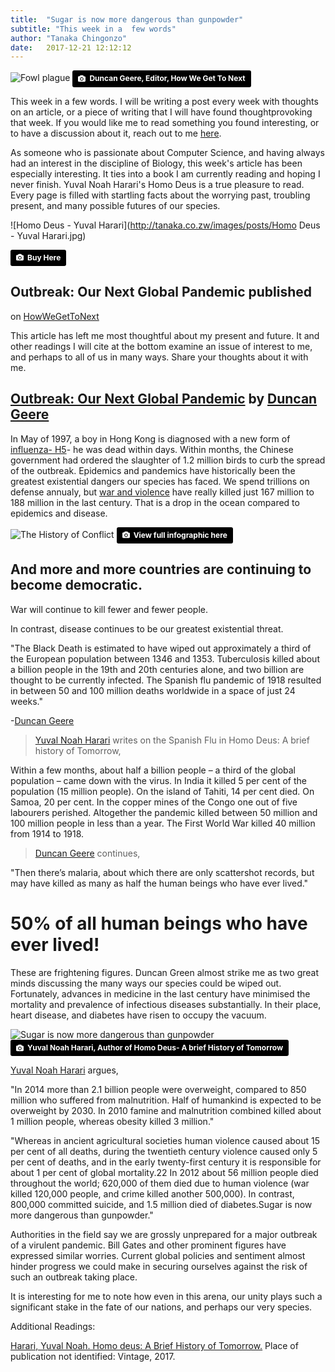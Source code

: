 ```yaml
---
title:  "Sugar is now more dangerous than gunpowder"
subtitle: "This week in a  few words"
author: "Tanaka Chingonzo"
date:   2017-12-21 12:12:12
---
```

![Fowl plague](http://tanaka.co.zw/images/posts/fowlplague.gif)
<a style="background-color:black;color:white;text-decoration:none;padding:4px 6px;font-family:-apple-system, BlinkMacSystemFont, &quot;San Francisco&quot;, &quot;Helvetica Neue&quot;, Helvetica, Ubuntu, Roboto, Noto, &quot;Segoe UI&quot;, Arial, sans-serif;font-size:12px;font-weight:bold;line-height:1.2;display:inline-block;border-radius:3px;" href="https://howwegettonext.com/@duncangeere
" target="_blank" rel="noopener noreferrer" title="Download free do whatever you want high-resolution photos from James Hammond"><span style="display:inline-block;padding:2px 3px;"><svg xmlns="http://www.w3.org/2000/svg" style="height:12px;width:auto;position:relative;vertical-align:middle;top:-1px;fill:white;" viewBox="0 0 32 32"><title></title><path d="M20.8 18.1c0 2.7-2.2 4.8-4.8 4.8s-4.8-2.1-4.8-4.8c0-2.7 2.2-4.8 4.8-4.8 2.7.1 4.8 2.2 4.8 4.8zm11.2-7.4v14.9c0 2.3-1.9 4.3-4.3 4.3h-23.4c-2.4 0-4.3-1.9-4.3-4.3v-15c0-2.3 1.9-4.3 4.3-4.3h3.7l.8-2.3c.4-1.1 1.7-2 2.9-2h8.6c1.2 0 2.5.9 2.9 2l.8 2.4h3.7c2.4 0 4.3 1.9 4.3 4.3zm-8.6 7.5c0-4.1-3.3-7.5-7.5-7.5-4.1 0-7.5 3.4-7.5 7.5s3.3 7.5 7.5 7.5c4.2-.1 7.5-3.4 7.5-7.5z"></path></svg></span><span style="display:inline-block;padding:2px 3px;">Duncan Geere, Editor, How We Get To Next</span></a>

This week in a few words. 
I will be writing a post every week with thoughts on an article, or a piece of writing that I will have found thoughtprovoking that week. If you would like me to read something you found interesting, or to have a discussion about it, reach out to me <a href="mailto:tanaka.chingonzo@watsonuniversity.org?Subject=This%20week%20in%20a%20few%20words" target="_top">here</a>.


As someone who is passionate about Computer Science, and having always had an interest in the discipline of Biology, this week's article has been especially interesting. It ties into a book I am currently reading and hoping I never finish. Yuval Noah Harari's Homo Deus is a true pleasure to read. Every page is filled with startling facts about the worrying past, troubling present, and many possible futures of our species.

![Homo Deus - Yuval Harari](http://tanaka.co.zw/images/posts/Homo Deus - Yuval Harari.jpg)

<a style="background-color:black;color:white;text-decoration:none;padding:4px 6px;font-family:-apple-system, BlinkMacSystemFont, &quot;San Francisco&quot;, &quot;Helvetica Neue&quot;, Helvetica, Ubuntu, Roboto, Noto, &quot;Segoe UI&quot;, Arial, sans-serif;font-size:12px;font-weight:bold;line-height:1.2;display:inline-block;border-radius:3px;" href="http://amzn.to/2yLAHM6" target="_blank" rel="noopener noreferrer" title="Download free do whatever you want high-resolution photos from James Hammond"><span style="display:inline-block;padding:2px 3px;"><svg xmlns="http://www.w3.org/2000/svg" style="height:12px;width:auto;position:relative;vertical-align:middle;top:-1px;fill:white;" viewBox="0 0 32 32"><title></title><path d="M20.8 18.1c0 2.7-2.2 4.8-4.8 4.8s-4.8-2.1-4.8-4.8c0-2.7 2.2-4.8 4.8-4.8 2.7.1 4.8 2.2 4.8 4.8zm11.2-7.4v14.9c0 2.3-1.9 4.3-4.3 4.3h-23.4c-2.4 0-4.3-1.9-4.3-4.3v-15c0-2.3 1.9-4.3 4.3-4.3h3.7l.8-2.3c.4-1.1 1.7-2 2.9-2h8.6c1.2 0 2.5.9 2.9 2l.8 2.4h3.7c2.4 0 4.3 1.9 4.3 4.3zm-8.6 7.5c0-4.1-3.3-7.5-7.5-7.5-4.1 0-7.5 3.4-7.5 7.5s3.3 7.5 7.5 7.5c4.2-.1 7.5-3.4 7.5-7.5z"></path></svg></span><span style="display:inline-block;padding:2px 3px;">Buy Here</span></a>


## Outbreak: Our Next Global Pandemic published
on [HowWeGetToNext](https://howwegettonext.com/outbreak-our-next-global-pandemic-ffd0128952e1)

This article has left me most thoughtful about my present and future. It and other readings I will cite at the bottom examine an issue of interest to me, and perhaps to all of us in many ways. Share your thoughts about it with me. 
 
## [Outbreak: Our Next Global Pandemic](https://howwegettonext.com/outbreak-our-next-global-pandemic-ffd0128952e1) by [Duncan Geere](https://howwegettonext.com/@duncangeere)



In May of 1997, a boy in Hong Kong is diagnosed with a new form of [influenza- H5](https://www.cdc.gov/flu/avianflu/h5/index.htm)- he was dead within days. Within months, the Chinese government had ordered the slaughter of 1.2 million birds to curb the spread of the outbreak.
Epidemics and pandemics have historically been the greatest existential dangers our species has faced. We spend trillions on defense annualy, but [war and violence](https://ourworldindata.org/slides/war-and-violence/#/title-slide) have really killed just 167 million to 188 million in the last century. That is a drop in the ocean compared to epidemics and disease.

![The History of Conflict](http://tanaka.co.zw/images/posts/democracy.png)
<a style="background-color:black;color:white;text-decoration:none;padding:4px 6px;font-family:-apple-system, BlinkMacSystemFont, &quot;San Francisco&quot;, &quot;Helvetica Neue&quot;, Helvetica, Ubuntu, Roboto, Noto, &quot;Segoe UI&quot;, Arial, sans-serif;font-size:12px;font-weight:bold;line-height:1.2;display:inline-block;border-radius:3px;" href="https://ourworldindata.org/slides/war-and-violence/#/title-slide" target="_blank" rel="noopener noreferrer" title="Download free do whatever you want high-resolution photos from James Hammond"><span style="display:inline-block;padding:2px 3px;"><svg xmlns="http://www.w3.org/2000/svg" style="height:12px;width:auto;position:relative;vertical-align:middle;top:-1px;fill:white;" viewBox="0 0 32 32"><title></title><path d="M20.8 18.1c0 2.7-2.2 4.8-4.8 4.8s-4.8-2.1-4.8-4.8c0-2.7 2.2-4.8 4.8-4.8 2.7.1 4.8 2.2 4.8 4.8zm11.2-7.4v14.9c0 2.3-1.9 4.3-4.3 4.3h-23.4c-2.4 0-4.3-1.9-4.3-4.3v-15c0-2.3 1.9-4.3 4.3-4.3h3.7l.8-2.3c.4-1.1 1.7-2 2.9-2h8.6c1.2 0 2.5.9 2.9 2l.8 2.4h3.7c2.4 0 4.3 1.9 4.3 4.3zm-8.6 7.5c0-4.1-3.3-7.5-7.5-7.5-4.1 0-7.5 3.4-7.5 7.5s3.3 7.5 7.5 7.5c4.2-.1 7.5-3.4 7.5-7.5z"></path></svg></span><span style="display:inline-block;padding:2px 3px;">View full infographic here</span></a>

## And more and more countries are continuing to become democratic.

War will continue to kill fewer and fewer people.

In contrast, disease continues to be our greatest existential threat.

"The Black Death is estimated to have wiped out approximately a third of the European population between 1346 and 1353. Tuberculosis killed about a billion people in the 19th and 20th centuries alone, and two billion are thought to be currently infected. The Spanish flu pandemic of 1918 resulted in between 50 and 100 million deaths worldwide in a space of just 24 weeks."

-[Duncan Geere](https://howwegettonext.com/@duncangeere)


>[Yuval Noah Harari](http://www.ynharari.com/) writes on the Spanish Flu in Homo Deus: A brief history of Tomorrow, 


Within a few months, about half a billion people – a third of the global population – came down with the virus. In India it killed 5 per cent of the population (15 million people). On the island of Tahiti, 14 per cent died. On Samoa, 20 per cent. In the copper mines of the Congo one out of five labourers perished. Altogether the pandemic killed between 50 million and 100 million people in less than a year. The First World War killed 40 million from 1914 to 1918.

>[Duncan Geere](https://howwegettonext.com/@duncangeere) continues,

"Then there’s malaria, about which there are only scattershot records, but may have killed as many as half the human beings who have ever lived."

# 50% of all human beings who have ever lived!

These are frightening figures.  Duncan Green almost strike me as two great minds discussing the many ways our species could be wiped out. 
Fortunately, advances in medicine in the last century have minimised the mortality and prevalence of infectious diseases substantially. In their place, heart disease, and diabetes have risen to occupy the vacuum.

![Sugar is now more dangerous than gunpowder](http://tanaka.co.zw/images/posts/sugar_vs_gunpowder.png)
<a style="background-color:black;color:white;text-decoration:none;padding:4px 6px;font-family:-apple-system, BlinkMacSystemFont, &quot;San Francisco&quot;, &quot;Helvetica Neue&quot;, Helvetica, Ubuntu, Roboto, Noto, &quot;Segoe UI&quot;, Arial, sans-serif;font-size:12px;font-weight:bold;line-height:1.2;display:inline-block;border-radius:3px;" href="https://howwegettonext.com/@duncangeere
" target="_blank" rel="noopener noreferrer" title="Download free do whatever you want high-resolution photos from James Hammond"><span style="display:inline-block;padding:2px 3px;"><svg xmlns="http://www.w3.org/2000/svg" style="height:12px;width:auto;position:relative;vertical-align:middle;top:-1px;fill:white;" viewBox="0 0 32 32"><title></title><path d="M20.8 18.1c0 2.7-2.2 4.8-4.8 4.8s-4.8-2.1-4.8-4.8c0-2.7 2.2-4.8 4.8-4.8 2.7.1 4.8 2.2 4.8 4.8zm11.2-7.4v14.9c0 2.3-1.9 4.3-4.3 4.3h-23.4c-2.4 0-4.3-1.9-4.3-4.3v-15c0-2.3 1.9-4.3 4.3-4.3h3.7l.8-2.3c.4-1.1 1.7-2 2.9-2h8.6c1.2 0 2.5.9 2.9 2l.8 2.4h3.7c2.4 0 4.3 1.9 4.3 4.3zm-8.6 7.5c0-4.1-3.3-7.5-7.5-7.5-4.1 0-7.5 3.4-7.5 7.5s3.3 7.5 7.5 7.5c4.2-.1 7.5-3.4 7.5-7.5z"></path></svg></span><span style="display:inline-block;padding:2px 3px;">Yuval Noah Harari, Author of Homo Deus- A brief History of Tomorrow</span></a>


[Yuval Noah Harari](http://www.ynharari.com/) argues, 

"In 2014 more than 2.1 billion people were overweight, compared to 850 million who suffered from malnutrition. Half of humankind is expected to be overweight by 2030. In 2010 famine and malnutrition combined killed about 1 million people, whereas obesity killed 3 million."

"Whereas in ancient agricultural societies human violence caused about 15 per cent of all deaths, during the twentieth century violence caused only 5 per cent of deaths, and in the early twenty-first century it is responsible for about 1 per cent of global mortality.22 In 2012 about 56 million people died throughout the world; 620,000 of them died due to human violence (war killed 120,000 people, and crime killed another 500,000). In contrast, 800,000 committed suicide, and 1.5 million died of diabetes.Sugar is now more dangerous than gunpowder."

Authorities in the field say we are grossly unprepared for a major outbreak of a virulent pandemic. Bill Gates and other prominent figures have expressed similar worries. Current global policies and sentiment almost hinder progress we could make in securing ourselves against the risk of such an outbreak taking place.

It is interesting for me to note how even in this arena, our unity plays such a significant stake in the fate of our nations, and perhaps our very species.



Additional Readings:

[Harari, Yuval Noah. Homo deus: A Brief History of Tomorrow.](http://amzn.to/2yLAHM6) Place of publication not identified: Vintage, 2017.

